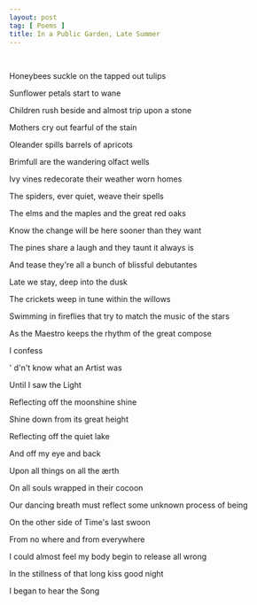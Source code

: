 ```yaml
---
layout: post
tag: [ Poems ]
title: In a Public Garden, Late Summer
---
```


<br/>

Honeybees suckle on the tapped out tulips

Sunflower petals start to wane

Children rush beside and almost trip upon a stone

Mothers cry out fearful of the stain

Oleander spills barrels of apricots

Brimfull are the wandering olfact wells

Ivy vines redecorate their weather worn homes

The spiders, ever quiet, weave their spells

The elms and the maples and the great red oaks

Know the change will be here sooner than they want

The pines share a laugh and they taunt it always is

And tease they're all a bunch of blissful debutantes

Late we stay, deep into the dusk

The crickets weep in tune within the willows

Swimming in fireflies that try to match the music of the stars

As the Maestro keeps the rhythm of the great compose

I confess

' d'n't know what an Artist was

Until I saw the Light

Reflecting off the moonshine shine

Shine down from its great height

Reflecting off the quiet lake

And off my eye and back

Upon all things on all the ærth

On all souls wrapped in their cocoon

Our dancing breath must reflect some unknown process of being

On the other side of Time's last swoon

From no where and from everywhere

I could almost feel my body begin to release all wrong

In the stillness of that long kiss good night

I began to hear the Song

<br/>
